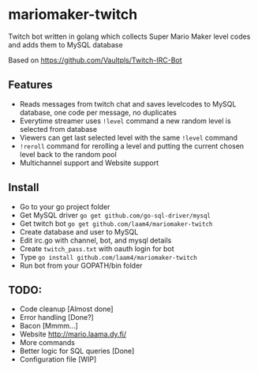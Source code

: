 # mariomaker-twitch
Twitch bot written in golang which collects Super Mario Maker level codes and adds them to MySQL database

Based on https://github.com/Vaultpls/Twitch-IRC-Bot

## Features
- Reads messages from twitch chat and saves levelcodes to MySQL database, one code per message, no duplicates
- Everytime streamer uses `!level` command a new random level is selected from database
- Viewers can get last selected level with the same `!level` command
- `!reroll` command for rerolling a level and putting the current chosen level back to the random pool
- Multichannel support and Website support

## Install
- Go to your go project folder
- Get MySQL driver `go get github.com/go-sql-driver/mysql`
- Get twitch bot `go get github.com/laam4/mariomaker-twitch`
- Create database and user to MySQL
- Edit irc.go with channel, bot, and mysql details
- Create `twitch_pass.txt` with oauth login for bot
- Type `go install github.com/laam4/mariomaker-twitch`
- Run bot from your GOPATH/bin folder

## TODO:
- Code cleanup [Almost done]
- Error handling [Done?]
- Bacon [Mmmm...]
- Website http://mario.laama.dy.fi/
- More commands
- Better logic for SQL queries [Done]
- Configuration file [WIP]
